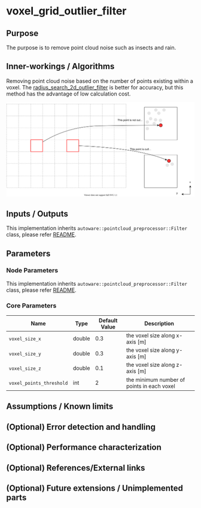 # voxel_grid_outlier_filter

## Purpose

The purpose is to remove point cloud noise such as insects and rain.

## Inner-workings / Algorithms

Removing point cloud noise based on the number of points existing within a voxel.
The [radius_search_2d_outlier_filter](./radius-search-2d-outlier-filter.md) is better for accuracy, but this method has the advantage of low calculation cost.

![voxel_grid_outlier_filter_picture](./image/outlier_filter-voxel_grid.drawio.svg)

## Inputs / Outputs

This implementation inherits `autoware::pointcloud_preprocessor::Filter` class, please refer [README](../README.md).

## Parameters

### Node Parameters

This implementation inherits `autoware::pointcloud_preprocessor::Filter` class, please refer [README](../README.md).

### Core Parameters

| Name                     | Type   | Default Value | Description                                |
| ------------------------ | ------ | ------------- | ------------------------------------------ |
| `voxel_size_x`           | double | 0.3           | the voxel size along x-axis [m]            |
| `voxel_size_y`           | double | 0.3           | the voxel size along y-axis [m]            |
| `voxel_size_z`           | double | 0.1           | the voxel size along z-axis [m]            |
| `voxel_points_threshold` | int    | 2             | the minimum number of points in each voxel |

## Assumptions / Known limits

## (Optional) Error detection and handling

## (Optional) Performance characterization

## (Optional) References/External links

## (Optional) Future extensions / Unimplemented parts
